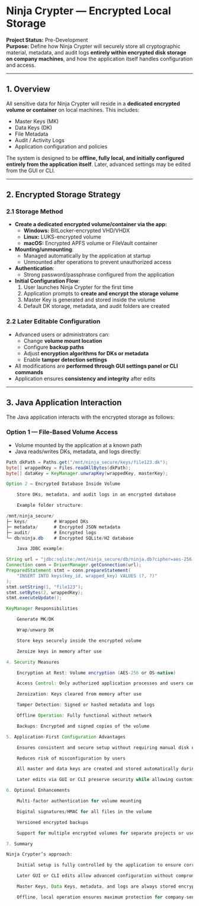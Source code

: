 # Ninja Crypter — Encrypted Local Storage

**Project Status:** Pre-Development  
**Purpose:** Define how Ninja Crypter will securely store all cryptographic material, metadata, and audit logs **entirely within encrypted disk storage on company machines**, and how the application itself handles configuration and access.

---

## 1. Overview

All sensitive data for Ninja Crypter will reside in a **dedicated encrypted volume or container** on local machines. This includes:

- Master Keys (MK)  
- Data Keys (DK)  
- File Metadata  
- Audit / Activity Logs  
- Application configuration and policies  

The system is designed to be **offline, fully local, and initially configured entirely from the application itself**. Later, advanced settings may be edited from the GUI or CLI.

---

## 2. Encrypted Storage Strategy

### 2.1 Storage Method

- **Create a dedicated encrypted volume/container via the app:**
  - **Windows:** BitLocker-encrypted VHD/VHDX  
  - **Linux:** LUKS-encrypted volume  
  - **macOS:** Encrypted APFS volume or FileVault container
- **Mounting/unmounting**:
  - Managed automatically by the application at startup  
  - Unmounted after operations to prevent unauthorized access
- **Authentication**:
  - Strong password/passphrase configured from the application
- **Initial Configuration Flow**:
  1. User launches Ninja Crypter for the first time  
  2. Application prompts to **create and encrypt the storage volume**  
  3. Master Key is generated and stored inside the volume  
  4. Default DK storage, metadata, and audit folders are created  

### 2.2 Later Editable Configuration

- Advanced users or administrators can:
  - Change **volume mount location**  
  - Configure **backup paths**  
  - Adjust **encryption algorithms for DKs or metadata**  
  - Enable **tamper detection settings**  
- All modifications are **performed through GUI settings panel or CLI commands**  
- Application ensures **consistency and integrity** after edits

---

## 3. Java Application Interaction

The Java application interacts with the encrypted storage as follows:

### Option 1 — File-Based Volume Access
- Volume mounted by the application at a known path
- Java reads/writes DKs, metadata, and logs directly:

```java
Path dkPath = Paths.get("/mnt/ninja_secure/keys/file123.dk");
byte[] wrappedKey = Files.readAllBytes(dkPath);
byte[] dataKey = KeyManager.unwrapKey(wrappedKey, masterKey);

Option 2 — Encrypted Database Inside Volume

    Store DKs, metadata, and audit logs in an encrypted database

    Example folder structure:

/mnt/ninja_secure/
├─ keys/          # Wrapped DKs
├─ metadata/      # Encrypted JSON metadata
├─ audit/         # Encrypted logs
└─ db/ninja.db    # Encrypted SQLite/H2 database

    Java JDBC example:

String url = "jdbc:sqlite:/mnt/ninja_secure/db/ninja.db?cipher=aes-256-cbc&key=StrongPassphrase";
Connection conn = DriverManager.getConnection(url);
PreparedStatement stmt = conn.prepareStatement(
    "INSERT INTO keys(key_id, wrapped_key) VALUES (?, ?)"
);
stmt.setString(1, "file123");
stmt.setBytes(2, wrappedKey);
stmt.executeUpdate();

KeyManager Responsibilities

    Generate MK/DK

    Wrap/unwarp DK

    Store keys securely inside the encrypted volume

    Zeroize keys in memory after use

4. Security Measures

    Encryption at Rest: Volume encryption (AES-256 or OS-native)

    Access Control: Only authorized application processes and users can mount volume

    Zeroization: Keys cleared from memory after use

    Tamper Detection: Signed or hashed metadata and logs

    Offline Operation: Fully functional without network

    Backups: Encrypted and signed copies of the volume

5. Application-First Configuration Advantages

    Ensures consistent and secure setup without requiring manual disk encryption

    Reduces risk of misconfiguration by users

    All master and data keys are created and stored automatically during initial setup

    Later edits via GUI or CLI preserve security while allowing customization

6. Optional Enhancements

    Multi-factor authentication for volume mounting

    Digital signatures/HMAC for all files in the volume

    Versioned encrypted backups

    Support for multiple encrypted volumes for separate projects or user roles

7. Summary

Ninja Crypter’s approach:

    Initial setup is fully controlled by the application to ensure correct encryption and key handling

    Later GUI or CLI edits allow advanced configuration without compromising security

    Master Keys, Data Keys, metadata, and logs are always stored encrypted

    Offline, local operation ensures maximum protection for company-sensitive files
